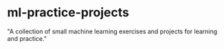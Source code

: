 # ml-practice-projects
"A collection of small machine learning exercises and projects for learning and practice."

